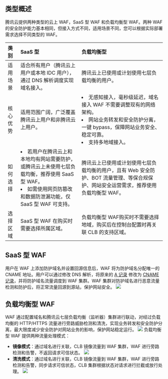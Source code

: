 ## 类型概述
腾讯云提供两种类型的云上 WAF，SaaS 型 WAF 和负载均衡型 WAF。两种 WAF 的安全防护能力基本相同，但接入方式不同，适用场景不同，您可以根据实际部署需求选择不同类型的 WAF。

| 类别     | SaaS 型                                                      | 负载均衡型                                                   |
| :------- | :----------------------------------------------------------- | :----------------------------------------------------------- |
| 适用场景 | 适合所有用户（腾讯云上用户或本地 IDC 用户），通过 DNS 解析调度实现域名接入。 | 腾讯云上已使用或计划使用七层负载均衡的用户。                 |
| 核心优势 | 适用范围广阔，广泛覆盖腾讯云上用户和非腾讯云上用户。             | <li>无感知接入，毫秒级延迟，域名接入 WAF 不需要调整现有的网络架构。 <li>网站业务转发和安全防护分离，一键 bypass，保障网站业务安全、稳定可靠。 <li>支持多地域接入。 |
| 如何选择 | <li>若用户在腾讯云上和本地均有网站需要防护，或腾讯云上未使用七层负载均衡，推荐使用 SaaS 型 WAF。</li><li>如需使用网页防篡改和数据防泄漏功能，仅 SaaS 型 WAF 可支持。</li> | 腾讯云上已使用或计划使用七层负载均衡的用户，且有 Web 安全防护、BOT 流量管理、等保合规保护、网站安全运营需求，推荐使用负载均衡型 WAF。 |
| 选择区域 | SaaS 型 WAF 在购买时需要选择所属区域。                          | 负载均衡型 WAF购买时不需要选择地域，购买后在控制台配置时再关联 CLB 的支持区域。 |


## SaaS 型 WAF
用户在 WAF 上添加防护域名并设置回源信息后，WAF 将为防护域名分配唯一的 CNAME 地址。用户可以通过修改 DNS 解析，将原来的 [A 记录](https://cloud.tencent.com/document/product/627/49176#.E5.9F.9F.E5.90.8D.E8.A7.A3.E6.9E.90:~:text=%E5%90%8D%E8%A7%A3%E6%9E%90%E7%B1%BB%E5%9E%8B%EF%BC%9A-,A%20%E8%AE%B0%E5%BD%95%E8%A7%A3%E6%9E%90,-%EF%BC%9A%E7%94%A8%E6%9D%A5%E6%8C%87%E5%AE%9A) 修改为 [CNAME 记录](https://cloud.tencent.com/document/product/627/49176#.E5.9F.9F.E5.90.8D.E8.A7.A3.E6.9E.90:~:text=%E8%AE%BE%E7%BD%AE%E9%BB%98%E8%AE%A4600%E3%80%82-,CNAME%20%E8%AE%B0%E5%BD%95%E8%A7%A3%E6%9E%90,-%EF%BC%9A%E5%B0%86%E5%9F%9F%E5%90%8D)，并将防护域名流量调度到 WAF 集群。WAF 集群对防护域名进行恶意流量检测和防护后，将正常流量回源到源站，保护网站安全。
![](https://main.qcloudimg.com/raw/500867d4463c19f31fbbf523c38f2644.png)
## 负载均衡型 WAF
WAF 通过配置域名和腾讯云七层负载均衡（监听器）集群进行联动，对经过负载均衡的 HTTP/HTTPS 流量进行旁路威胁检测和清洗，实现业务转发和安全防护分离，最大限度减少安全防护对网站业务的影响，保护网站稳定运行。
![](https://main.qcloudimg.com/raw/10590291f47edc5b26ad1a9f3348cf42.png)
负载均衡型 WAF 提供两种流量处理模式：
- **镜像模式**：通过域名进行关联，CLB 镜像流量到 WAF 集群，WAF 进行旁路检测和告警，不返回请求可信状态。
![](https://main.qcloudimg.com/raw/2fe27df05354c1252c930e4455fec1ef.png)
- **清洗模式**：通过域名进行关联，CLB 镜像流量到 WAF 集群，WAF 进行旁路检测和告警，同步请求可信状态，CLB 集群根据状态对请求进行拦截或放行处理。
![](https://main.qcloudimg.com/raw/0e62defb24d023951f0c4eeecc7c88f5.png)
